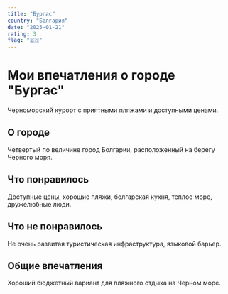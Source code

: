 ```yaml
---
title: "Бургас"
country: "Болгария"
date: "2025-01-21"
rating: 3
flag: "🇧🇬"
---
```


# Мои впечатления о городе "Бургас"

Черноморский курорт с приятными пляжами и доступными ценами.

## О городе

Четвертый по величине город Болгарии, расположенный на берегу Черного моря.

## Что понравилось

Доступные цены, хорошие пляжи, болгарская кухня, теплое море, дружелюбные люди.

## Что не понравилось

Не очень развитая туристическая инфраструктура, языковой барьер.

## Общие впечатления

Хороший бюджетный вариант для пляжного отдыха на Черном море.
